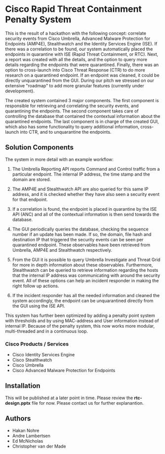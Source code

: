 # Cisco Rapid Threat Containment Penalty System

 This is the result of a hackathon with the following concept: correlate security events from Cisco Umbrella, Advanced Malware Protection for Endpoints (AMP4E), Stealthwatch and the Identity Services Engine (ISE). If there was a correlation to be found, our system automatically placed the endpoints in quarantine with ISE (Rapid Threat Containment, or RTC). Next, a report was created with all the details, and the option to query more details regarding the endpoints that were quarantined. Finally, there was an option to cross-launch into Cisco Threat Response (CTR) to do more research on a quarantined endpoint. If an endpoint was cleaned, it could be directly unquarantined from the GUI. During our pitch we stressed on our extensive "roadmap" to add more granular features (currently under development).

 The created system contained 3 major components. The first component is responsible for retrieving and correlating the security events, and quarantining the endpoints. The second component takes care of controlling the database that contained the contextual information about the quarantined endpoints. The last component is in charge of the created GUI, which also has some functionality to query additional information, cross-launch into CTR, and to unquarantine the endpoints.

 ## Solution Components

 The system in more detail with an example workflow:

 1. The Umbrella Reporting API reports Command and Control traffic from a particular endpoint. The internal IP address, the time stamp and the domain are stored.

 2. The AMP4E and Stealthwatch API are also queried for this same IP address, and it is checked whether they have also seen a security event for that endpoint.

 3. If a correlation is found, the endpoint is placed in quarantine by the ISE API (ANC) and all of the contextual information is then send towards the database.

 4. The GUI periodically queries the database, checking the sequence number if an update has been made. If so, the domain, file hash and destination IP that triggered the security events can be seen per quarantined endpoint. These observables have been retrieved from Umbrella, AMP4E and Stealthwatch respectively.

 5. From the GUI it is possible to query Umbrella Investigate and Threat Grid for more in depth information about these observables. Furthermore, Stealthwatch can be queried to retrieve information regarding the hosts that the internal IP address was communicating with around the security event. All of these options can help an incident responder in making the right follow up actions.

 6. If the incident responder has all the needed information and cleaned the system accordingly, the endpoint can be unquarantined directly from the GUI using the ISE API.

 This system has further been optimized by adding a penalty point system with thresholds and by using MAC-address and User information instead of internal IP. Because of the penalty system, this now works more modular, multi-threaded and in a continuous loop. 

 ### Cisco Products / Services

 * Cisco Identity Services Engine
* Cisco Stealthwatch
* Cisco Umbrella
* Cisco Advanced Malware Protection for Endpoints

 ## Installation

 This will be published at a later point in time. Please review the **rtc-design.pptx** file for now. Please contact us for further explanantion.

 ## Authors

 * Hakan Nohre
* Andre Lambertsen
* Ed McNicholas
* Christopher van der Made
